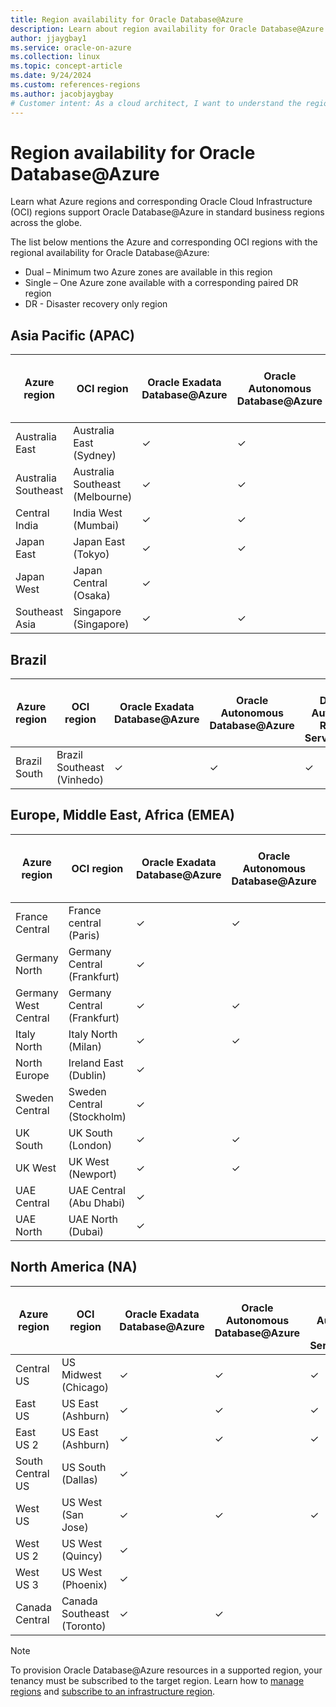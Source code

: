 ```yaml
---
title: Region availability for Oracle Database@Azure
description: Learn about region availability for Oracle Database@Azure.
author: jjaygbay1
ms.service: oracle-on-azure
ms.collection: linux
ms.topic: concept-article
ms.date: 9/24/2024
ms.custom: references-regions
ms.author: jacobjaygbay
# Customer intent: As a cloud architect, I want to understand the regional availability of Oracle Database services on Azure, so that I can plan the deployment of these databases in the appropriate locations for optimal performance and disaster recovery.
---
```


# Region availability for Oracle Database@Azure

Learn what Azure regions and corresponding Oracle Cloud Infrastructure (OCI) regions support Oracle Database@Azure in standard business regions across the globe.

The list below mentions the Azure and corresponding OCI regions with the regional availability for Oracle Database@Azure:

- Dual – Minimum two Azure zones are available in this region
- Single – One Azure zone available with a corresponding paired DR region
- DR - Disaster recovery only region

## Asia Pacific (APAC)

| Azure region   | OCI region   | Oracle Exadata Database@Azure | Oracle Autonomous Database@Azure | Oracle Database Autonomous Recovery Service@Azure | Exadata Database Service on Exascale Infrastructure@Azure | BaseDB | Regional Availability |
| -------------- | ----------------------- | ----------------------------- | -------------------------------- | -------- |---------|---------|---------|
| Australia East | Australia East (Sydney) | ✓         | ✓      | ✓ |✓ |Preview available |  Dual   |
| Australia Southeast | Australia Southeast (Melbourne) | ✓        | ✓ | | |  |   Single   |
| Central India | India West (Mumbai) | ✓  | ✓ | | |  |   Single   |
| Japan East | Japan East (Tokyo) | ✓         | ✓  | ✓ | ✓ |Preview available |   Dual   |
| Japan West | Japan Central (Osaka) | ✓  | | | |  |   Single   |
| Southeast Asia |Singapore (Singapore) | ✓         | ✓      | ✓ | | |  Dual   |



## Brazil

| Azure region | OCI region                 | Oracle Exadata Database@Azure | Oracle Autonomous Database@Azure | Oracle Database Autonomous Recovery Service@Azure | Exadata Database Service on Exascale Infrastructure@Azure | BaseDB | Regional Availability |
| ------------ | -------------------------- | ----------------------------- | -------------------------------- | ------------------------------------------------- | --------------------------------------------------------- | ------ | --------------------- |
| Brazil South | Brazil Southeast (Vinhedo) | ✓                             | ✓                                | ✓                                                 | ✓                                                         |        | Dual                  |

## Europe, Middle East, Africa (EMEA)

|Azure region |OCI region  | Oracle Exadata Database@Azure | Oracle Autonomous Database@Azure | Oracle Database Autonomous Recovery Service@Azure| Exadata Database Service on Exascale Infrastructure@Azure | BaseDB | Regional Availability |
|------------|--|--------------------------|------------------------------| ------| ---- | ---- |----|
| France Central       |France central (Paris) | ✓   | ✓ | ✓ | | |  Dual |
| Germany North |Germany Central (Frankfurt) | ✓  | | | |  |   Single    |
| Germany West Central |Germany Central (Frankfurt) |  ✓  | ✓ | ✓| ✓| Preview available | Dual |
| Italy North          | Italy North (Milan)   | ✓   | ✓   |✓ |✓ | Preview available | Dual |
| North Europe | Ireland East (Dublin) | ✓  | | | |  |   Single   |
| Sweden Central | 	Sweden Central (Stockholm) | ✓  | | | |  |   Dual    |
| UK South             | UK South (London)   | ✓   | ✓   | ✓ | ✓| Preview available | Dual|
| UK West | UK West (Newport)	   | ✓   | ✓  | | ✓| |  Single |
| UAE Central | UAE Central (Abu Dhabi) | ✓  | | | |  |   Single    |
| UAE North | UAE North (Dubai) | ✓  | | | |  |   Single    |

## North America (NA)

| Azure region     | OCI region                 | Oracle Exadata Database@Azure | Oracle Autonomous Database@Azure | Oracle Database Autonomous Recovery Service@Azure | Exadata Database Service on Exascale Infrastructure@Azure | BaseDB            | Regional Availability |
| ---------------- | -------------------------- | ----------------------------- | -------------------------------- | ------------------------------------------------- | --------------------------------------------------------- | ----------------- | --------------------- |
| Central US       | US Midwest (Chicago)       | ✓                             | ✓                                | ✓                                                 |                                                           |                   | Dual                  |
| East US          | US East (Ashburn)          | ✓                             | ✓                                | ✓                                                 | ✓                                                         | Preview available | Dual                  |
| East US 2        | US East (Ashburn)          | ✓                             | ✓                                | ✓                                                 |                                                           |                   | Dual                  |
| South Central US | US South (Dallas)                     | ✓                             |                                  |                                                   |                                                           |                   | Dual                  |
| West US          | US West (San Jose)         | ✓                             | ✓                                | ✓                                                 |                                                           | Preview available | Single                |
| West US 2        | US West (Quincy)           | ✓                             |                                  |                                                   |                                                           |                   | Single                |
| West US 3        | US West (Phoenix)          | ✓                             |                                  |                                                   |                                                           |                   | Single                |
| Canada Central   | Canada Southeast (Toronto) | ✓                             | ✓                                |                                                   | ✓                                                         |                   | Dual                  |

> [!NOTE]
> To provision Oracle Database@Azure resources in a supported region, your tenancy must be subscribed to the target region. Learn how to [manage regions](https://docs.oracle.com/iaas/Content/Identity/regions/managingregions.htm#Managing_Regions) and [subscribe to an infrastructure region](https://docs.oracle.com/iaas/Content/Identity/regions/To_subscribe_to_an_infrastructure_region.htm#subscribe).
